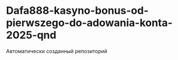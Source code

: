 # Dafa888-kasyno-bonus-od-pierwszego-do-adowania-konta-2025-qnd
Автоматически созданный репозиторий
